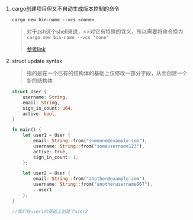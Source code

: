 1. cargo创建项目但又不自动生成版本控制的命令

   ```cargo new bin-name --vcs <none>```

   > 对于zsh这个shell来说，<>对它有特殊的含义，所以需要将命令换为```cargo new bin-name --vcs 'none'```
   >
   > [参考link](https://stackoverflow.com/questions/22278748/zsh-parse-error-near-n-when-adding-aws-keys-as-environment-variables)

2. struct update syntax

   > 指的是在一个已有的结构体的基础上仅修改一部分字段，从而创建一个新的结构体

   ```rust
   struct User {
       username: String,
       email: String,
       sign_in_count: u64,
       active: bool,
   }
   
   fn main() {
       let user1 = User {
           email: String::from("someone@example.com"),
           username: String::from("someusername123"),
           active: true,
           sign_in_count: 1,
       };
   
       let user2 = User {
           email: String::from("another@example.com"),
           username: String::from("anotherusername567"),
           ..user1
       };
   }
   
   //我们在user1的基础上创建了user2
   ```

   

